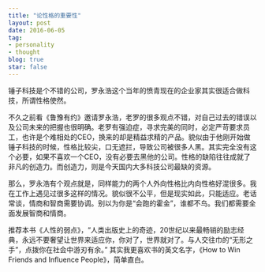 ```yaml
---
title: "论性格的重要性"
layout: post
date: 2016-06-05
tag:
- personality
- thought
blog: true
star: false
---
```


锤子科技是个不错的公司，罗永浩这个当年的愤青现在的企业家其实很适合做科技，所谓性格使然。

不久之前看《鲁豫有约》邀请罗永浩，老罗的很多观点不错，对自己过去的错误以及公司未来的把握也很明确。老罗有强迫症，寻求完美的同时，必定严苛要求员工，也许是个难相处的CEO，换来的却是精益求精的产品。貌似由于他刚开始做锤子科技的时候，性格比较尖，口无遮拦，导致公司被很多人黑。其实完全没有这个必要，如果不喜欢一个CEO，没有必要去黑他的公司。性格的缺陷往往成就了非凡的创造力。而创造力，则是今天国内大多科技公司最缺的资源。

那么，罗永浩有个观点就是，同样能力的两个人外向性格比内向性格好混很多。我在工作上遇见过很多这样的情况。貌似很不公平，但是现实如此，只能适应。老话常谈，情商和智商需要协调。别以为你是“会跑的霍金”，谁都不鸟。我们都需要全面发展智商和情商。

推荐本书《人性的弱点》，“人类出版史上的奇迹，20世纪以来最畅销的励志经典，永远不要奢望让世界来适应你，你对了，世界就对了。与人交往巾的“无形之手”，点拨你在社会中游刃有余。” 其实我更喜欢书的英文名字，《How to Win Friends and Influence People》，简单直白。
